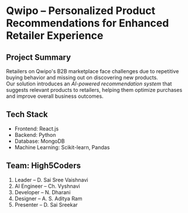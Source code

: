 # Qwipo – Personalized Product Recommendations for Enhanced Retailer Experience

## Project Summary
Retailers on Qwipo's B2B marketplace face challenges due to repetitive buying behavior and missing out on discovering new products.  
Our solution introduces an *AI-powered recommendation system* that suggests relevant products to retailers, helping them optimize purchases and improve overall business outcomes.  

## Tech Stack
- Frontend: React.js  
- Backend: Python  
- Database: MongoDB  
- Machine Learning: Scikit-learn, Pandas  

## Team: High5Coders
1. Leader – D. Sai Sree Vaishnavi  
2. AI Engineer – Ch. Vyshnavi  
3. Developer – N. Dharani  
4. Designer – A. S. Aditya Ram  
5. Presenter – D. Sai Sreekar
